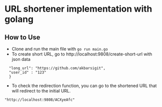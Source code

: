 # URL shortener implementation with golang

## How to Use

- Clone and run the main file with `go run main.go`
- To create short URL, go to http://localhost:9808/create-short-url with json data

```{
  "long_url": "https://github.com/akbarsigit",
  "user_id" : "123"
  }
```

- To check the redirection function, you can go to the shortened URL that will redirect to the initial URL.

`"http://localhost:9808/ACXyeAfc"`
